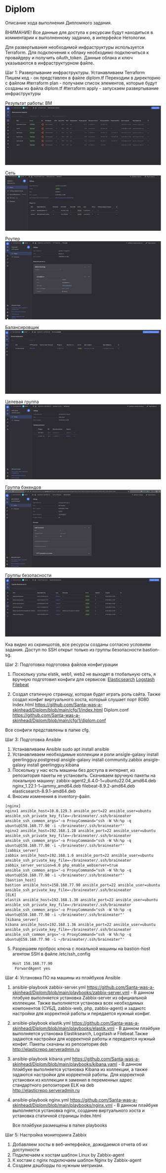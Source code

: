 
# Diplom
Описание хода выполнения Дипломного задания.

ВНИМАНИЕ! Все данные для доступа к ресурсам будут находиться в комментарии к выполненному заданию, в интерфейсе Нетологии.

Для развертывания необходимой инфраструктуры используется Terraform.
Для подключения к облаку необходимо подключиться к провайдеру и получить oAuth_token. Данные облака и ключ указываются в инфраструктурном файле.

Шаг 1: Развертывание инфраструктуры.
Устанавливаем Terraform
Пишем код - он представлен в файле diplom.tf
Переходим в директорию с файлом
#terraform plan - получаем список элементов, которые будут созданы из файла diplom.tf
#terraform apply - запускаем развертывание инфраструктуры

Результат работы:
ВМ
![ВМ](https://github.com/Santa-was-a-skinhead/Diplom/blob/main/img/vm.png)

Сеть
![](https://github.com/Santa-was-a-skinhead/Diplom/blob/main/img/net.png)

Роутер
![](https://github.com/Santa-was-a-skinhead/Diplom/blob/main/img/router.png)

Балансировщик
![](https://github.com/Santa-was-a-skinhead/Diplom/blob/main/img/balans.png)

Целевая группа
![](https://github.com/Santa-was-a-skinhead/Diplom/blob/main/img/target.png)

Группа бэкендов
![](https://github.com/Santa-was-a-skinhead/Diplom/blob/main/img/back.png)

Группы безопасности
![](https://github.com/Santa-was-a-skinhead/Diplom/blob/main/img/sec.png)

Кка видно из скриншотов, все ресурсы созданы согласно условиям задания. Доступ по SSH открыт только из группы безопасности bastion-sg.


Шаг 2: Подготовка подготовка файлов конфигурации

1. Поскольку узлы elstik, web1, web2 не выходят в глобальную сеть, я вручную подготовил конфиги для сервисов:
   [Elasticsearch](https://github.com/Santa-was-a-skinhead/Diplom/blob/main/cfg/1/elasticsearch.yml)
   [Logstash](https://github.com/Santa-was-a-skinhead/Diplom/blob/main/cfg/1/logstash.conf)
   [Filebeat](https://github.com/Santa-was-a-skinhead/Diplom/blob/main/cfg/1/filebeat.yml)

3. Создал статичную страницу, которая будет играть роль сайта. Также создал конфиг виртуального хоста, который слушает порт 8080
Index.html https://github.com/Santa-was-a-skinhead/Diplom/blob/main/cfg/1/index.html
Diplom.conf https://github.com/Santa-was-a-skinhead/Diplom/blob/main/cfg/1/diplom.conf

Все сонфиги представлены в папке cfg.

Шаг 3: Подготовка Ansible

1. Устанавливаем Ansible
   sudo apt install ansible
2. Устанавливаем необходимые коллекции и роли
   ansigle-galaxy install geerlingguy.postgresql
   ansigle-galaxy install community.zabbix
   ansigle-galaxy install geerlingguy.kibana
3. Поскольку у нас есть машины без доступа в интернет, из репозитория пакеты не установить. Скачиваем вручную пакеты на локальную машину:
   zabbix-agent2_6.4.0-1+ubuntu22.04_amd64.deb
   nginx_1.22.1-1~jammy_amd64.deb
   filebeat-8.9.2-amd64.deb
   elasticsearch-8.9.1-amd64.deb
4. Вносим изменения в inventory-файл.
```
[nginx]
nginx1 ansible_host=10.0.129.3 ansible_port=22 ansible_user=ubuntu ansible_ssh_private_key_file=~/braineater/.ssh/braineater ansible_ssh_common_args='-o ProxyCommand="ssh -W %h:%p -q ubuntu@158.160.77.90 -i ~/braineater/.ssh/braineater"'
nginx2 ansible_host=192.168.1.28 ansible_port=22 ansible_user=ubuntu ansible_ssh_private_key_file=~/braineater/.ssh/braineater ansible_ssh_common_args='-o ProxyCommand="ssh -W %h:%p -q ubuntu@158.160.77.90 -i ~/braineater/.ssh/braineater"'
[zabbix_server]
zabbix ansible_host=192.168.1.6 ansible_port=22 ansible_user=ubuntu ansible_ssh_private_key_file=~/braineater/.ssh/braineater zabbix_server_version=6.0 php_enable_webserver=true ansible_ssh_common_args='-o ProxyCommand="ssh -W %h:%p -q ubuntu@158.160.77.90 -i ~/braineater/.ssh/braineater"'
[bastion_host]
bastion ansible_host=158.160.77.90 ansible_port=22 ansible_user=ubuntu ansible_ssh_private_key_file=~/braineater/.ssh/braineater
[ELK]
elastik ansible_host=192.168.1.30 ansible_port=22 ansible_user=ubuntu ansible_ssh_private_key_file=~/braineater/.ssh/braineater ansible_ssh_common_args='-o ProxyCommand="ssh -W %h:%p -q ubuntu@158.160.77.90 -i ~/braineater/.ssh/braineater"'
[kibana_server]
kibana ansible_host=192.168.1.36 ansible_port=22 ansible_user=ubuntu ansible_ssh_private_key_file=~/braineater/.ssh/braineater ansible_ssh_common_args='-o ProxyCommand="ssh -W %h:%p -q ubuntu@158.160.77.90 -i ~/braineater/.ssh/braineater"'
```
5. Разрешаем проброс ключа с локальной машины на bastion-host агентом SSH в файле /etc/ssh_config
   ```
   Host 158.160.77.90
    ForwardAgent yes
   ```
Шаг 4: Установка ПО на машины из плэйбуков Ansible
1. ansible-playbook zabbix-server.yml https://github.com/Santa-was-a-skinhead/Diplom/blob/main/playbooks/zabbix-server.yml - В данном плэбуке выполняется установка Zabbix-server из официальной коллекции. Также выполняется установка всех необходимых компонентов (СУБД, zabbix-web, php, zabbix-agent) и задаютс настройки для корректной работы и передается нужный конфиг.
2. ansible-playbook elastik.yml https://github.com/Santa-was-a-skinhead/Diplom/blob/main/playbooks/elastik.yml - В данном плэйбуке выполняется установка Elastiksearch, Logstash и Filebeat.Также задаются настройки для корректной работы и передается нужный конфиг. Пакеты скачаны из репозитория deb http://elasticrepo.serveradmin.ru
3. ansible-playbook kibana.yml https://github.com/Santa-was-a-skinhead/Diplom/blob/main/playbooks/kibana.yaml  - В данном плэйбуке выполняется установка Kibana из коллекции, а также задаются настройки для корректной работы. Для корректной установки из коллекции я заменил в переменных адрес стандартного репозитория ELK на deb http://elasticrepo.serveradmin.ru
4. ansible-playbook nginx.yml https://github.com/Santa-was-a-skinhead/Diplom/blob/main/playbooks/nginx.yml - В данном плэйбуке выполняется установка nginx, создание виртуального хоста и установка статичной страницы index.html

   Все плэйбуки размещены в папке playbooks

Шаг 5: Настройка мониторинга Zabbix
1. Добавляем хосты в веб-интерфейсе, дожидаемся отчета об их доступности
2. Подключаем к хостам шаблон Linux by Zabbix-agent
3. К хостам с nginx подключаем шаблон Nginx by Zabbix-agent
4. Создаем дэшборды по нужным метрикам.

   
   
   
   
   





